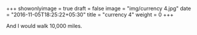 +++
showonlyimage = true
draft = false
image = "img/currency 4.jpg"
date = "2016-11-05T18:25:22+05:30"
title = "currency 4"
weight = 0
+++

And I would walk 10,000 miles.

